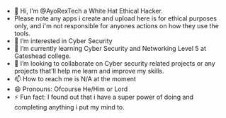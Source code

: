 - 👋 Hi, I’m @AyoRexTech a White Hat Ethical Hacker.
- Please note any apps i create and upload here is for ethical purposes only, and i'm not responsible for anyones actions on how they use the tools.
- 👀 I’m interested in Cyber Security
- 🌱 I’m currently learning Cyber Security and Networking Level 5 at Gateshead college.
- 💞️ I’m looking to collaborate on Cyber security related projects or any projects that'll help me learn and improve my skills.
- 📫 How to reach me is N/A at the moment
- 😄 Pronouns: Ofcourse He/Him or Lord 
- ⚡ Fun fact: I found out that i have a super power of doing and completing anything i put my mind to.

<!---
AyoRexTech/AyoRexTech is a ✨ special ✨ repository because its `README.md` (this file) appears on your GitHub profile.
You can click the Preview link to take a look at your changes.
--->
